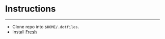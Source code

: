 # Instructions
-----
* Clone repo into `$HOME/.dotfiles`.
* Install [Fresh](http://freshshell.com/)
